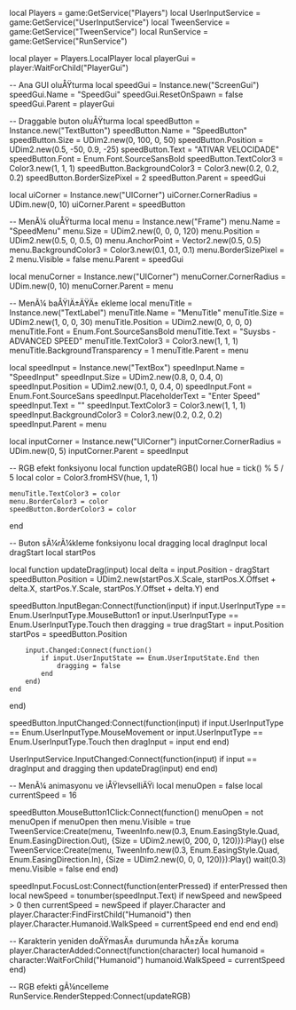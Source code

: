 local Players = game:GetService("Players")
local UserInputService = game:GetService("UserInputService")
local TweenService = game:GetService("TweenService")
local RunService = game:GetService("RunService")

local player = Players.LocalPlayer
local playerGui = player:WaitForChild("PlayerGui")

-- Ana GUI oluÅŸturma
local speedGui = Instance.new("ScreenGui")
speedGui.Name = "SpeedGui"
speedGui.ResetOnSpawn = false
speedGui.Parent = playerGui

-- Draggable buton oluÅŸturma
local speedButton = Instance.new("TextButton")
speedButton.Name = "SpeedButton"
speedButton.Size = UDim2.new(0, 100, 0, 50)
speedButton.Position = UDim2.new(0.5, -50, 0.9, -25)
speedButton.Text = "ATIVAR VELOCIDADE"
speedButton.Font = Enum.Font.SourceSansBold
speedButton.TextColor3 = Color3.new(1, 1, 1)
speedButton.BackgroundColor3 = Color3.new(0.2, 0.2, 0.2)
speedButton.BorderSizePixel = 2
speedButton.Parent = speedGui

local uiCorner = Instance.new("UICorner")
uiCorner.CornerRadius = UDim.new(0, 10)
uiCorner.Parent = speedButton

-- MenÃ¼ oluÅŸturma
local menu = Instance.new("Frame")
menu.Name = "SpeedMenu"
menu.Size = UDim2.new(0, 0, 0, 120)
menu.Position = UDim2.new(0.5, 0, 0.5, 0)
menu.AnchorPoint = Vector2.new(0.5, 0.5)
menu.BackgroundColor3 = Color3.new(0.1, 0.1, 0.1)
menu.BorderSizePixel = 2
menu.Visible = false
menu.Parent = speedGui

local menuCorner = Instance.new("UICorner")
menuCorner.CornerRadius = UDim.new(0, 10)
menuCorner.Parent = menu

-- MenÃ¼ baÅŸlÄ±ÄŸÄ± ekleme
local menuTitle = Instance.new("TextLabel")
menuTitle.Name = "MenuTitle"
menuTitle.Size = UDim2.new(1, 0, 0, 30)
menuTitle.Position = UDim2.new(0, 0, 0, 0)
menuTitle.Font = Enum.Font.SourceSansBold
menuTitle.Text = "Suysbs - ADVANCED SPEED"
menuTitle.TextColor3 = Color3.new(1, 1, 1)
menuTitle.BackgroundTransparency = 1
menuTitle.Parent = menu

local speedInput = Instance.new("TextBox")
speedInput.Name = "SpeedInput"
speedInput.Size = UDim2.new(0.8, 0, 0.4, 0)
speedInput.Position = UDim2.new(0.1, 0, 0.4, 0)
speedInput.Font = Enum.Font.SourceSans
speedInput.PlaceholderText = "Enter Speed"
speedInput.Text = ""
speedInput.TextColor3 = Color3.new(1, 1, 1)
speedInput.BackgroundColor3 = Color3.new(0.2, 0.2, 0.2)
speedInput.Parent = menu

local inputCorner = Instance.new("UICorner")
inputCorner.CornerRadius = UDim.new(0, 5)
inputCorner.Parent = speedInput

-- RGB efekt fonksiyonu
local function updateRGB()
    local hue = tick() % 5 / 5
    local color = Color3.fromHSV(hue, 1, 1)
    
    menuTitle.TextColor3 = color
    menu.BorderColor3 = color
    speedButton.BorderColor3 = color
end

-- Buton sÃ¼rÃ¼kleme fonksiyonu
local dragging
local dragInput
local dragStart
local startPos

local function updateDrag(input)
    local delta = input.Position - dragStart
    speedButton.Position = UDim2.new(startPos.X.Scale, startPos.X.Offset + delta.X, startPos.Y.Scale, startPos.Y.Offset + delta.Y)
end

speedButton.InputBegan:Connect(function(input)
    if input.UserInputType == Enum.UserInputType.MouseButton1 or input.UserInputType == Enum.UserInputType.Touch then
        dragging = true
        dragStart = input.Position
        startPos = speedButton.Position
        
        input.Changed:Connect(function()
            if input.UserInputState == Enum.UserInputState.End then
                dragging = false
            end
        end)
    end
end)

speedButton.InputChanged:Connect(function(input)
    if input.UserInputType == Enum.UserInputType.MouseMovement or input.UserInputType == Enum.UserInputType.Touch then
        dragInput = input
    end
end)

UserInputService.InputChanged:Connect(function(input)
    if input == dragInput and dragging then
        updateDrag(input)
    end
end)

-- MenÃ¼ animasyonu ve iÅŸlevselliÄŸi
local menuOpen = false
local currentSpeed = 16

speedButton.MouseButton1Click:Connect(function()
    menuOpen = not menuOpen
    if menuOpen then
        menu.Visible = true
        TweenService:Create(menu, TweenInfo.new(0.3, Enum.EasingStyle.Quad, Enum.EasingDirection.Out), {Size = UDim2.new(0, 200, 0, 120)}):Play()
    else
        TweenService:Create(menu, TweenInfo.new(0.3, Enum.EasingStyle.Quad, Enum.EasingDirection.In), {Size = UDim2.new(0, 0, 0, 120)}):Play()
        wait(0.3)
        menu.Visible = false
    end
end)

speedInput.FocusLost:Connect(function(enterPressed)
    if enterPressed then
        local newSpeed = tonumber(speedInput.Text)
        if newSpeed and newSpeed > 0 then
            currentSpeed = newSpeed
            if player.Character and player.Character:FindFirstChild("Humanoid") then
                player.Character.Humanoid.WalkSpeed = currentSpeed
            end
        end
    end
end)

-- Karakterin yeniden doÄŸmasÄ± durumunda hÄ±zÄ± koruma
player.CharacterAdded:Connect(function(character)
    local humanoid = character:WaitForChild("Humanoid")
    humanoid.WalkSpeed = currentSpeed
end)

-- RGB efekti gÃ¼ncelleme
RunService.RenderStepped:Connect(updateRGB)
